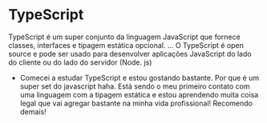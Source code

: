 # TypeScript

TypeScript é um super conjunto da linguagem JavaScript que fornece classes, interfaces e tipagem estática opcional. ... O TypeScript é open source e pode ser usado para desenvolver aplicações JavaScript do lado do cliente ou do lado do servidor (Node. js)

* Comecei a estudar TypeScript e estou gostando bastante. Por que é um super set do javascript haha. Está sendo o meu primeiro contato com uma linguagem com a tipagem estática e estou aprendendo muita coisa legal que vai agregar bastante na minha vida profissional! Recomendo demais!